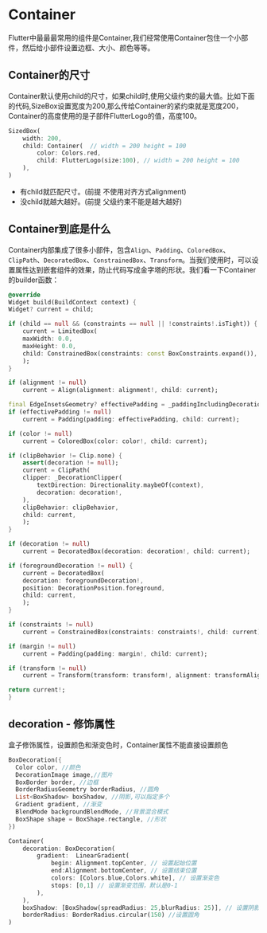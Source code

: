 # Container
Flutter中最最最常用的组件是Container,我们经常使用Container包住一个小部件，然后给小部件设置边框、大小、颜色等等。


## Container的尺寸
Container默认使用child的尺寸，如果child时,使用父级约束的最大值。比如下面的代码,SizeBox设置宽度为200,那么传给Container的紧约束就是宽度200，Container的高度使用的是子部件FlutterLogo的值，高度100。
```dart
SizedBox(
    width: 200,
    child: Container(  // width = 200 height = 100
        color: Colors.red,
        child: FlutterLogo(size:100), // width = 200 height = 100
    ),
)
```

* 有child就匹配尺寸。(前提 不使用对齐方式alignment)
* 没child就越大越好。(前提 父级约束不能是越大越好)


## Container到底是什么
Container内部集成了很多小部件，包含`Align`、`Padding`、`ColoredBox`、`ClipPath`、`DecoratedBox`、`ConstrainedBox`、`Transform`。当我们使用时，可以设置属性达到嵌套组件的效果，防止代码写成金字塔的形状。我们看一下Container的builder函数：
```dart
@override
Widget build(BuildContext context) {
Widget? current = child;

if (child == null && (constraints == null || !constraints!.isTight)) {
    current = LimitedBox(
    maxWidth: 0.0,
    maxHeight: 0.0,
    child: ConstrainedBox(constraints: const BoxConstraints.expand()),
    );
}

if (alignment != null)
    current = Align(alignment: alignment!, child: current);

final EdgeInsetsGeometry? effectivePadding = _paddingIncludingDecoration;
if (effectivePadding != null)
    current = Padding(padding: effectivePadding, child: current);

if (color != null)
    current = ColoredBox(color: color!, child: current);

if (clipBehavior != Clip.none) {
    assert(decoration != null);
    current = ClipPath(
    clipper: _DecorationClipper(
        textDirection: Directionality.maybeOf(context),
        decoration: decoration!,
    ),
    clipBehavior: clipBehavior,
    child: current,
    );
}

if (decoration != null)
    current = DecoratedBox(decoration: decoration!, child: current);

if (foregroundDecoration != null) {
    current = DecoratedBox(
    decoration: foregroundDecoration!,
    position: DecorationPosition.foreground,
    child: current,
    );
}

if (constraints != null)
    current = ConstrainedBox(constraints: constraints!, child: current);

if (margin != null)
    current = Padding(padding: margin!, child: current);

if (transform != null)
    current = Transform(transform: transform!, alignment: transformAlignment, child: current);

return current!;
}
```

## decoration - 修饰属性
盒子修饰属性，设置颜色和渐变色时，Container属性不能直接设置颜色

```dart
BoxDecoration({
  Color color, //颜色
  DecorationImage image,//图片
  BoxBorder border, //边框
  BorderRadiusGeometry borderRadius, //圆角
  List<BoxShadow> boxShadow, //阴影,可以指定多个
  Gradient gradient, //渐变
  BlendMode backgroundBlendMode, //背景混合模式
  BoxShape shape = BoxShape.rectangle, //形状
})
```

```dart
Container(
    decoration: BoxDecoration(
        gradient:  LinearGradient( 
            begin: Alignment.topCenter, // 设置起始位置
            end:Alignment.bottomCenter, // 设置结束位置
            colors: [Colors.blue,Colors.white], // 设置渐变色
            stops: [0,1] // 设置渐变范围，默认是0-1
        ),
    ),
    boxShadow: [BoxShadow(spreadRadius: 25,blurRadius: 25)], // 设置阴影
    borderRadius: BorderRadius.circular(150) //设置圆角
)
```


